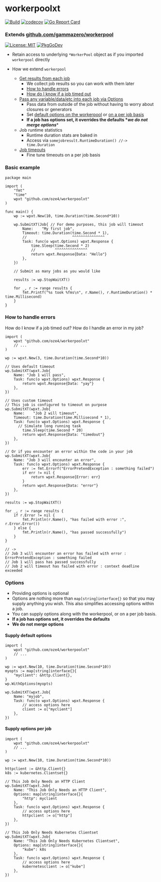 # workerpoolxt
[![Build](https://github.com/oze4/workerpoolxt/workflows/Build/badge.svg?branch=master)](https://github.com/oze4/workerpoolxt/actions)
[![codecov](https://codecov.io/gh/oze4/workerpoolxt/branch/master/graph/badge.svg)](https://codecov.io/gh/oze4/workerpoolxt)
[![Go Report Card](https://goreportcard.com/badge/github.com/oze4/workerpoolxt)](https://goreportcard.com/report/github.com/oze4/workerpoolxt)

### Extends [github.com/gammazero/workerpool](https://github.com/gammazero/workerpool)

[![License: MIT](https://img.shields.io/badge/License-MIT-blue.svg)](https://github.com/oze4/workerpoolxt/blob/master/LICENSE)
[![PkgGoDev](https://pkg.go.dev/badge/github.com/oze4/workerpoolxt)](https://pkg.go.dev/github.com/oze4/workerpoolxt)

- Retain access to underlying `*WorkerPool` object as if you imported `workerpool` directly

- How we extend `workerpool`
  - [Get results from each job](#basic-example)
    - We collect job results so you can work with them later
    - [How to handle errors](#how-to-handle-errors)
    - [How do I know if a job timed out](#how-to-handle-errors)
  - [Pass any variable/data/etc into each job via Options](#options)
    - Pass data from outside of the job without having to worry about closures or generators
    - Set [default options on the workerpool](#supply-default-options) or [on a per job basis](#supply-options-per-job)
    - **If a job has options set, it overrides the defaults \**we do not merge options***\*
  - Job runtime statistics
    - Runtime duration stats are baked in
    - Access via `somejobresult.RuntimeDuration() //-> time.Duration`
  - [Job timeouts](#basic-example)
    - Fine tune timeouts on a per job basis

### Basic example

```golang
package main

import (
	"fmt"
	"time"
	wpxt "github.com/oze4/workerpoolxt"
)

func main() {
	wp := wpxt.New(10, time.Duration(time.Second*10))

	wp.SubmitXT(Job{ // For demo purposes, this job will timeout
		Name:    "My first job",
		Timeout: time.Duration(time.Second * 1),
		//                     ^^^^^^^^^^^^^^^
		Task: func(o wpxt.Options) wpxt.Response {
			time.Sleep(time.Second * 2)
			//         ^^^^^^^^^^^^^^^
			return wpxt.Response{Data: "Hello"}
		},
	})

	// Submit as many jobs as you would like

	results := wp.StopWaitXT()

	for _, r := range results {
		fmt.Printf("%s took %fms\n", r.Name(), r.RuntimeDuration() * time.Millisecond)
	}
}
```

### How to handle errors

How do I know if a job timed out? How do I handle an error in my job?

```golang
import (
	wpxt "github.com/oze4/workerpoolxt"
	// ...
)

wp := wpxt.New(3, time.Duration(time.Second*10))

// Uses default timeout
wp.SubmitXT(wpxt.Job{ 
	Name: "Job 1 will pass",
	Task: func(o wpxt.Options) wpxt.Response {
		return wpxt.Response{Data: "yay"}
	},
})

// Uses custom timeout
// This job is configured to timeout on purpose
wp.SubmitXT(wpxt.Job{ 
	Name:    "Job 2 will timeout",
	Timeout: time.Duration(time.Millisecond * 1),
	Task: func(o wpxt.Options) wpxt.Response {
	  // Simulate long running task
		time.Sleep(time.Second * 20) 
		return wpxt.Response{Data: "timedout"}
	},
})

// Or if you encounter an error within the code in your job
wp.SubmitXT(wpxt.Job{ 
	Name: "Job 3 will encounter an error",
	Task: func(o wpxt.Options) wpxt.Response {
		err := fmt.Errorf("ErrorPretendException : something failed")
		if err != nil {
			return wpxt.Response{Error: err}
		}
		return wpxt.Response{Data: "error"}
	},
})

results := wp.StopWaitXT()

for _, r := range results {
	if r.Error != nil {
		fmt.Println(r.Name(), "has failed with error :", r.Error.Error())
	} else {
		fmt.Println(r.Name(), "has passed successfully")
	}
}

// ->
// Job 3 will encounter an error has failed with error : ErrorPretendException : something failed
// Job 1 will pass has passed successfully
// Job 2 will timeout has failed with error : context deadline exceeded
```

### Options

 - Providing options is optional
 - Options are nothing more than `map[string]interface{}` so that you may supply anything you wish. This also simplifies accessing options within a job.
 - You can supply options along with the workerpool, or on a per job basis. 
 - **If a job has options set, it overrides the defaults**
 - **We do not merge options**

#### Supply default options

```golang
import (
    wpxt "github.com/oze4/workerpoolxt"
    // ...
)

wp := wpxt.New(10, time.Duration(time.Second*10))
myopts := map[string]interface{}{
    "myclient": &http.Client{},
}
wp.WithOptions(myopts)

wp.SubmitXT(wpxt.Job{
    Name: "myjob",
    Task: func(o wpxt.Options) wpxt.Response {
        // access options here
        client := o["myclient"]
    }, 
})
```

#### Supply options per job

```golang
import (
    wpxt "github.com/oze4/workerpoolxt"
    // ...
)

wp := wpxt.New(10, time.Duration(time.Second*10))

httpclient := &http.Client{}
k8s := kubernetes.Clientset{}

// This Job Only Needs an HTTP Client
wp.SubmitXT(wpxt.Job{
    Name: "This Job Only Needs an HTTP Client",
    Options: map[string]interface{}{
        "http": myclient 
    },
    Task: func(o wpxt.Options) wpxt.Response {
        // access options here
        httpclient := o["http"]
    }, 
})

// This Job Only Needs Kubernetes Clientset
wp.SubmitXT(wpxt.Job{
    Name: "This Job Only Needs Kubernetes Clientset",
    Options: map[string]interface{}{
        "kube": k8s 
    },
    Task: func(o wpxt.Options) wpxt.Response {
        // access options here
        kubernetesclient := o["kube"]
    }, 
})
```
